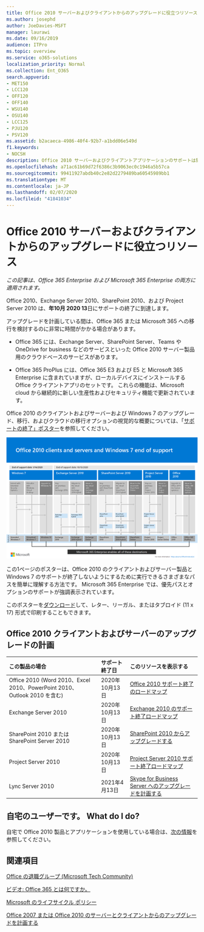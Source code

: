 ```yaml
---
title: Office 2010 サーバーおよびクライアントからのアップグレードに役立つリソース
ms.author: josephd
author: JoeDavies-MSFT
manager: laurawi
ms.date: 09/16/2019
audience: ITPro
ms.topic: overview
ms.service: o365-solutions
localization_priority: Normal
ms.collection: Ent_O365
search.appverid:
- MET150
- LCC120
- OFF120
- OFF140
- WSU140
- OSU140
- LCC125
- PJU120
- PSV120
ms.assetid: b2acaeca-4986-40f4-92b7-a1bdd06e549d
f1.keywords:
- NOCSH
description: Office 2010 サーバーおよびクライアントアプリケーションのサポートは間もなく終了し、カスタムサポート契約は利用できません。 今すぐアップグレードの計画を開始するには、この記事をご利用ください。
ms.openlocfilehash: a71ac61b69d72f6386c3b9063ec0c1946a5b57ca
ms.sourcegitcommit: 99411927abdb40c2e82d2279489ba60545989bb1
ms.translationtype: MT
ms.contentlocale: ja-JP
ms.lasthandoff: 02/07/2020
ms.locfileid: "41841034"
---
```

# <a name="resources-to-help-you-upgrade-from-office-2010-servers-and-clients"></a>Office 2010 サーバーおよびクライアントからのアップグレードに役立つリソース

*この記事は、Office 365 Enterprise および Microsoft 365 Enterprise の両方に適用されます。*

Office 2010、Exchange Server 2010、SharePoint 2010、および Project Server 2010 は、**年10月 2020 13**日にサポートの終了に到達します。 

アップグレードを計画している間は、Office 365 または Microsoft 365 への移行を検討するのに非常に時間がかかる場合があります。 

- Office 365 には、Exchange Server、SharePoint Server、Teams や OneDrive for business などのサービスといった Office 2010 サーバー製品用のクラウドベースのサービスがあります。 

- Office 365 ProPlus には、Office 365 E3 および E5 と Microsoft 365 Enterprise に含まれていますが、ローカルデバイスにインストールする Office クライアントアプリのセットです。 これらの機能は、Microsoft cloud から継続的に新しい生産性およびセキュリティ機能で更新されています。

Office 2010 のクライアントおよびサーバーおよび Windows 7 のアップグレード、移行、およびクラウドの移行オプションの視覚的な概要については、「[サポートの終了」ポスター](./media/upgrade-from-office-2010-servers-and-products/Office2010Windows7EndOfSupport.pdf)を参照してください。

![Office 2010 のクライアントとサーバー、および Windows 7 のサポート終了ポスター](./media/upgrade-from-office-2010-servers-and-products/office2010-windows7-end-of-support.png)

この1ページのポスターは、Office 2010 のクライアントおよびサーバー製品と Windows 7 のサポートが終了しないようにするために実行できるさまざまなパスを簡単に理解する方法です。 Microsoft 365 Enterprise では、優先パスとオプションのサポートが強調表示されています。

このポスターを[ダウンロード](https://github.com/MicrosoftDocs/microsoft-365-docs/raw/public/microsoft-365/enterprise/media/migration-microsoft-365-enterprise-workload/Office2010Windows7EndOfSupport.pdf)して、レター、リーガル、またはタブロイド (11 x 17) 形式で印刷することもできます。
      
## <a name="office-2010-client-and-server-upgrade-planning"></a>Office 2010 クライアントおよびサーバーのアップグレードの計画
  
|**この製品の場合**|**サポート終了日**|**このリソースを表示する**|
|:-----|:-----|:-----|
|Office 2010 (Word 2010、Excel 2010、PowerPoint 2010、Outlook 2010 を含む)  <br/> | 2020年10月13日 |[Office 2010 サポート終了のロードマップ](https://docs.microsoft.com/DeployOffice/office-2010-end-support-roadmap) <br/> |
|Exchange Server 2010  <br/> | 2020年10月13日  |[Exchange 2010 のサポート終了ロードマップ](exchange-2010-end-of-support.md) <br/> |
|SharePoint 2010 または SharePoint Server 2010  <br/> | 2020年10月13日 |[SharePoint 2010 からアップグレードする](upgrade-from-sharepoint-2010.md) <br/> |
|Project Server 2010 <br/> | 2020年10月13日 | [Project Server 2010 サポート終了ロードマップ](project-server-2010-end-of-support.md) <br/> |
|Lync Server 2010 <br/> | 2021年4月13日 | [Skype for Business Server へのアップグレードを計画する](https://docs.microsoft.com/skypeforbusiness/plan-your-deployment/upgrade) <br/> |
    
## <a name="im-a-home-user-what-do-i-do"></a>自宅のユーザーです。 What do I do?

自宅で Office 2010 製品とアプリケーションを使用している場合は、[次の情報](plan-upgrade-previous-versions-office.md#im-a-home-user-what-do-i-do)を参照してください。

## <a name="related-topics"></a>関連項目

[Office の退職グループ (Microsoft Tech Community)](https://go.microsoft.com/fwlink/?linkid=842065)
  
[ビデオ: Office 365 とは何ですか。](https://support.office.com/article/847caf12-2589-452c-8aca-1c009797678b.aspx)
  
[Microsoft のライフサイクル ポリシー](https://go.microsoft.com/fwlink/?linkid=865200)

[Office 2007 または Office 2010 のサーバーとクライアントからのアップグレードを計画する](plan-upgrade-previous-versions-office.md)

